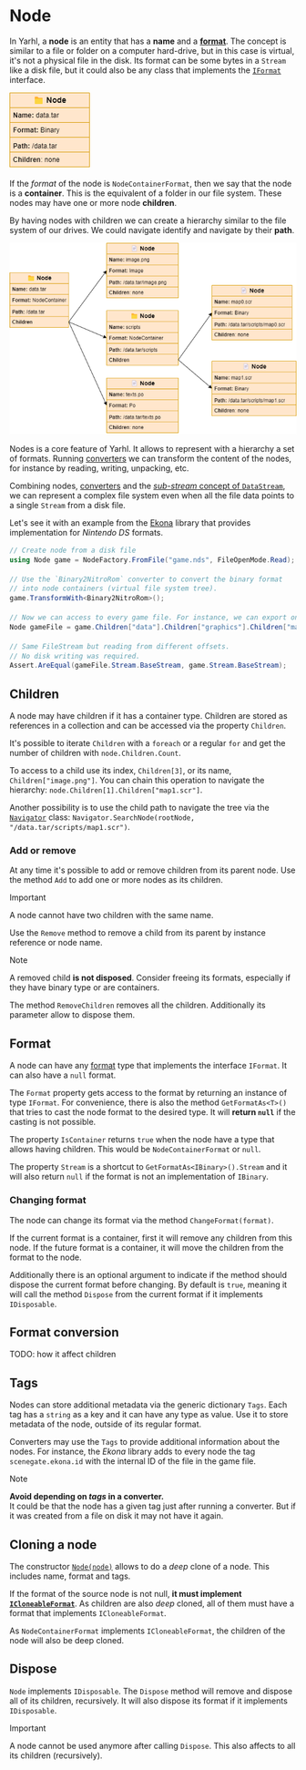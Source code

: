 # Node

In Yarhl, a **node** is an entity that has a **name** and a
[**format**](../formats/formats.md). The concept is similar to a file or folder
on a computer hard-drive, but in this case is virtual, it's not a physical file
in the disk. Its format can be some bytes in a `Stream` like a disk file, but it
could also be any class that implements the
[`IFormat`](xref:Yarhl.FileFormat.IFormat) interface.

![node with name, format and path properties](images/node-simple.drawio.png)

If the _format_ of the node is `NodeContainerFormat`, then we say that the node
is a **container**. This is the equivalent of a folder in our file system. These
nodes may have one or more node **children**.

By having nodes with children we can create a hierarchy similar to the file
system of our drives. We could navigate identify and navigate by their **path**.

![previous node with three children nodes each with different set of properties](images/node-children.drawio.png)

Nodes is a core feature of Yarhl. It allows to represent with a hierarchy a set
of formats. Running [converters](../formats/converters.md) we can transform the
content of the nodes, for instance by reading, writing, unpacking, etc.

Combining nodes, [converters](../formats/converters.md) and the
[_sub-stream_ concept of `DataStream`](../binary/datastream.md#sub-streams), we
can represent a complex file system even when all the file data points to a
single `Stream` from a disk file.

Let's see it with an example from the
[Ekona](https://scenegate.github.io/Ekona/index.html) library that provides
implementation for _Nintendo DS_ formats.

```csharp
// Create node from a disk file
using Node game = NodeFactory.FromFile("game.nds", FileOpenMode.Read);

// Use the `Binary2NitroRom` converter to convert the binary format
// into node containers (virtual file system tree).
game.TransformWith<Binary2NitroRom>();

// Now we can access to every game file. For instance, we can export one file
Node gameFile = game.Children["data"].Children["graphics"].Children["map.bin"];

// Same FileStream but reading from different offsets.
// No disk writing was required.
Assert.AreEqual(gameFile.Stream.BaseStream, game.Stream.BaseStream);
```

## Children

A node may have children if it has a container type. Children are stored as
references in a collection and can be accessed via the property `Children`.

It's possible to iterate `Children` with a `foreach` or a regular `for` and get
the number of children with `node.Children.Count`.

To access to a child use its index, `Children[3]`, or its name,
`Children["image.png"]`. You can chain this operation to navigate the hierarchy:
`node.Children[1].Children["map1.scr"]`.

Another possibility is to use the child path to navigate the tree via the
[`Navigator`](xref:Yarhl.FileSystem.Navigator) class:
`Navigator.SearchNode(rootNode, "/data.tar/scripts/map1.scr")`.

### Add or remove

At any time it's possible to add or remove children from its parent node. Use
the method `Add` to add one or more nodes as its children.

> [!IMPORTANT]  
> A node cannot have two children with the same name.

Use the `Remove` method to remove a child from its parent by instance reference
or node name.

> [!NOTE]  
> A removed child **is not disposed**. Consider freeing its formats, especially
> if they have binary type or are containers.

The method `RemoveChildren` removes all the children. Additionally its parameter
allow to dispose them.

## Format

A node can have any [format](../formats/formats.md) type that implements the
interface `IFormat`. It can also have a `null` format.

The `Format` property gets access to the format by returning an instance of type
`IFormat`. For convenience, there is also the method `GetFormatAs<T>()` that
tries to cast the node format to the desired type. It will **return `null`** if
the casting is not possible.

The property `IsContainer` returns `true` when the node have a type that allows
having children. This would be `NodeContainerFormat` or `null`.

The property `Stream` is a shortcut to `GetFormatAs<IBinary>().Stream` and it
will also return `null` if the format is not an implementation of `IBinary`.

### Changing format

The node can change its format via the method `ChangeFormat(format)`.

If the current format is a container, first it will remove any children from
this node. If the future format is a container, it will move the children from
the format to the node.

Additionally there is an optional argument to indicate if the method should
dispose the current format before changing. By default is `true`, meaning it
will call the method `Dispose` from the current format if it implements
`IDisposable`.

## Format conversion

TODO: how it affect children

## Tags

Nodes can store additional metadata via the generic dictionary `Tags`. Each tag
has a `string` as a key and it can have any type as value. Use it to store
metadata of the node, outside of its regular format.

Converters may use the `Tags` to provide additional information about the nodes.
For instance, the _Ekona_ library adds to every node the tag
`scenegate.ekona.id` with the internal ID of the file in the game file.

> [!NOTE]  
> **Avoid depending on _tags_ in a converter.**  
> It could be that the node has a given tag just after running a converter. But
> if it was created from a file on disk it may not have it again.

## Cloning a node

The constructor
[`Node(node)`](<xref:Yarhl.FileSystem.Node.#ctor(Yarhl.FileSystem.Node)>) allows
to do a _deep_ clone of a node. This includes name, format and tags.

If the format of the source node is not null, **it must implement
[`ICloneableFormat`](../formats/cloneable-format.md)**. As children are also
_deep_ cloned, all of them must have a format that implements
`ICloneableFormat`.

As `NodeContainerFormat` implements `ICloneableFormat`, the children of the node
will also be deep cloned.

## Dispose

`Node` implements `IDisposable`. The `Dispose` method will remove and dispose
all of its children, recursively. It will also dispose its format if it
implements `IDisposable`.

> [!IMPORTANT]  
> A node cannot be used anymore after calling `Dispose`. This also affects to
> all its children (recursively).
